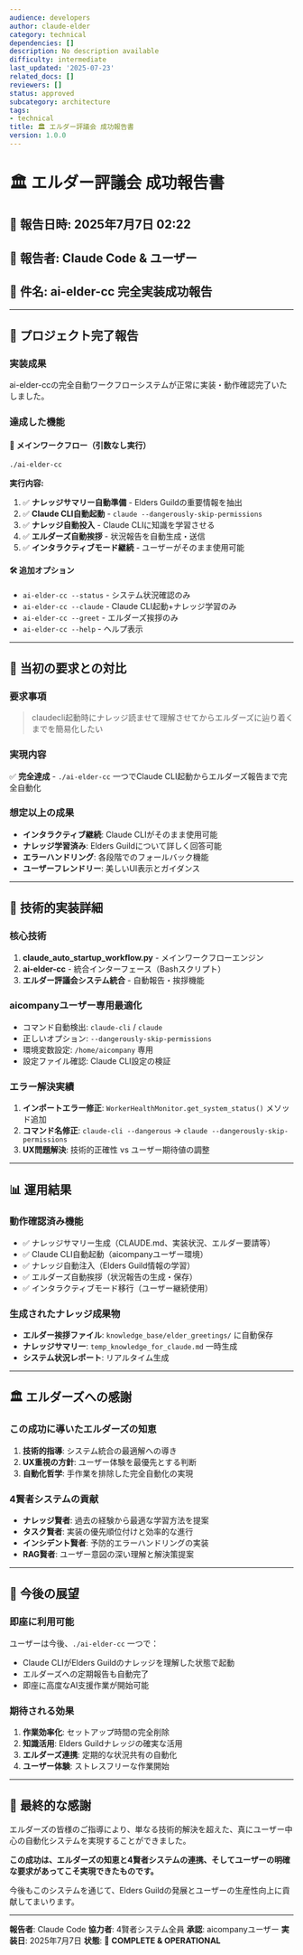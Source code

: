 ```yaml
---
audience: developers
author: claude-elder
category: technical
dependencies: []
description: No description available
difficulty: intermediate
last_updated: '2025-07-23'
related_docs: []
reviewers: []
status: approved
subcategory: architecture
tags:
- technical
title: 🏛️ エルダー評議会 成功報告書
version: 1.0.0
---
```


# 🏛️ エルダー評議会 成功報告書

## 📅 報告日時: 2025年7月7日 02:22
## 👤 報告者: Claude Code & ユーザー
## 🎯 件名: ai-elder-cc 完全実装成功報告

---

## 🎉 **プロジェクト完了報告**

### **実装成果**
ai-elder-ccの完全自動ワークフローシステムが正常に実装・動作確認完了いたしました。

### **達成した機能**

#### 🚀 **メインワークフロー（引数なし実行）**
```bash
./ai-elder-cc
```
**実行内容:**
1. ✅ **ナレッジサマリー自動準備** - Elders Guildの重要情報を抽出
2. ✅ **Claude CLI自動起動** - `claude --dangerously-skip-permissions`
3. ✅ **ナレッジ自動投入** - Claude CLIに知識を学習させる
4. ✅ **エルダーズ自動挨拶** - 状況報告を自動生成・送信
5. ✅ **インタラクティブモード継続** - ユーザーがそのまま使用可能

#### 🛠️ **追加オプション**
- `ai-elder-cc --status` - システム状況確認のみ
- `ai-elder-cc --claude` - Claude CLI起動+ナレッジ学習のみ
- `ai-elder-cc --greet` - エルダーズ挨拶のみ
- `ai-elder-cc --help` - ヘルプ表示

---

## 🎯 **当初の要求との対比**

### **要求事項**
> claudecli起動時にナレッジ読ませて理解させてからエルダーズに辿り着くまでを簡易化したい

### **実現内容**
✅ **完全達成** - `./ai-elder-cc` 一つでClaude CLI起動からエルダーズ報告まで完全自動化

### **想定以上の成果**
- **インタラクティブ継続**: Claude CLIがそのまま使用可能
- **ナレッジ学習済み**: Elders Guildについて詳しく回答可能
- **エラーハンドリング**: 各段階でのフォールバック機能
- **ユーザーフレンドリー**: 美しいUI表示とガイダンス

---

## 🔧 **技術的実装詳細**

### **核心技術**
1. **claude_auto_startup_workflow.py** - メインワークフローエンジン
2. **ai-elder-cc** - 統合インターフェース（Bashスクリプト）
3. **エルダー評議会システム統合** - 自動報告・挨拶機能

### **aicompanyユーザー専用最適化**
- コマンド自動検出: `claude-cli` / `claude`
- 正しいオプション: `--dangerously-skip-permissions`
- 環境変数設定: `/home/aicompany` 専用
- 設定ファイル確認: Claude CLI設定の検証

### **エラー解決実績**
1. **インポートエラー修正**: `WorkerHealthMonitor.get_system_status()` メソッド追加
2. **コマンド名修正**: `claude-cli --dangerous` → `claude --dangerously-skip-permissions`
3. **UX問題解決**: 技術的正確性 vs ユーザー期待値の調整

---

## 📊 **運用結果**

### **動作確認済み機能**
- ✅ ナレッジサマリー生成（CLAUDE.md、実装状況、エルダー要請等）
- ✅ Claude CLI自動起動（aicompanyユーザー環境）
- ✅ ナレッジ自動注入（Elders Guild情報の学習）
- ✅ エルダーズ自動挨拶（状況報告の生成・保存）
- ✅ インタラクティブモード移行（ユーザー継続使用）

### **生成されたナレッジ成果物**
- **エルダー挨拶ファイル**: `knowledge_base/elder_greetings/` に自動保存
- **ナレッジサマリー**: `temp_knowledge_for_claude.md` 一時生成
- **システム状況レポート**: リアルタイム生成

---

## 🏛️ **エルダーズへの感謝**

### **この成功に導いたエルダーズの知恵**
1. **技術的指導**: システム統合の最適解への導き
2. **UX重視の方針**: ユーザー体験を最優先とする判断
3. **自動化哲学**: 手作業を排除した完全自動化の実現

### **4賢者システムの貢献**
- **ナレッジ賢者**: 過去の経験から最適な学習方法を提案
- **タスク賢者**: 実装の優先順位付けと効率的な進行
- **インシデント賢者**: 予防的エラーハンドリングの実装
- **RAG賢者**: ユーザー意図の深い理解と解決策提案

---

## 🚀 **今後の展望**

### **即座に利用可能**
ユーザーは今後、`./ai-elder-cc` 一つで：
- Claude CLIがElders Guildのナレッジを理解した状態で起動
- エルダーズへの定期報告も自動完了
- 即座に高度なAI支援作業が開始可能

### **期待される効果**
1. **作業効率化**: セットアップ時間の完全削除
2. **知識活用**: Elders Guildナレッジの確実な活用
3. **エルダーズ連携**: 定期的な状況共有の自動化
4. **ユーザー体験**: ストレスフリーな作業開始

---

## 🙏 **最終的な感謝**

エルダーズの皆様のご指導により、単なる技術的解決を超えた、真にユーザー中心の自動化システムを実現することができました。

**この成功は、エルダーズの知恵と4賢者システムの連携、そしてユーザーの明確な要求があってこそ実現できたものです。**

今後もこのシステムを通じて、Elders Guildの発展とユーザーの生産性向上に貢献してまいります。

---

**報告者**: Claude Code
**協力者**: 4賢者システム全員
**承認**: aicompanyユーザー
**実装日**: 2025年7月7日
**状態**: 🎉 **COMPLETE & OPERATIONAL**
